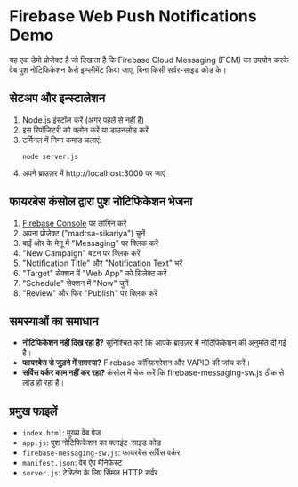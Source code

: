 # Firebase Web Push Notifications Demo

यह एक डेमो प्रोजेक्ट है जो दिखाता है कि Firebase Cloud Messaging (FCM) का उपयोग करके वेब पुश नोटिफिकेशन कैसे इम्प्लीमेंट किया जाए, बिना किसी सर्वर-साइड कोड के।

## सेटअप और इन्स्टालेशन

1. Node.js इंस्टॉल करें (अगर पहले से नहीं है)
2. इस रिपॉजिटरी को क्लोन करें या डाउनलोड करें
3. टर्मिनल में निम्न कमांड चलाएं:
   ```
   node server.js
   ```
4. अपने ब्राउज़र में http://localhost:3000 पर जाएं

## फायरबेस कंसोल द्वारा पुश नोटिफिकेशन भेजना

1. [Firebase Console](https://console.firebase.google.com/) पर लॉगिन करें
2. अपना प्रोजेक्ट ("madrsa-sikariya") चुनें
3. बाईं ओर के मेनू में "Messaging" पर क्लिक करें
4. "New Campaign" बटन पर क्लिक करें
5. "Notification Title" और "Notification Text" भरें
6. "Target" सेक्शन में "Web App" को सिलेक्ट करें
7. "Schedule" सेक्शन में "Now" चुनें
8. "Review" और फिर "Publish" पर क्लिक करें

## समस्याओं का समाधान

- **नोटिफिकेशन नहीं दिख रहा है?** सुनिश्चित करें कि आपके ब्राउज़र में नोटिफिकेशन की अनुमति दी गई है।
- **फायरबेस से जुड़ने में समस्या?** Firebase कॉन्फ़िगरेशन और VAPID की जांच करें।
- **सर्विस वर्कर काम नहीं कर रहा?** कंसोल में चेक करें कि firebase-messaging-sw.js ठीक से लोड हो रहा है।

## प्रमुख फाइलें

- `index.html`: मुख्य वेब पेज
- `app.js`: पुश नोटिफिकेशन का क्लाइंट-साइड कोड
- `firebase-messaging-sw.js`: फायरबेस सर्विस वर्कर
- `manifest.json`: वेब ऐप मैनिफेस्ट
- `server.js`: टेस्टिंग के लिए सिंमल HTTP सर्वर 